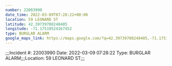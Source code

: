 ```yaml
---
number: 22003990
date_time: 2022-03-09T07:28:22+00:00
location: 59 LEONARD ST
latitude: 42.39739708248405
longitude: -71.17510524167452
type: BURGLAR ALARM
google_maps_link: https://maps.google.com/?q=42.39739708248405,-71.17510524167452
---
```


;;;Incident #: 22003990  Date: 2022-03-09 07:28:22   Type: BURGLAR ALARM;;;Location: 59 LEONARD ST;;;
